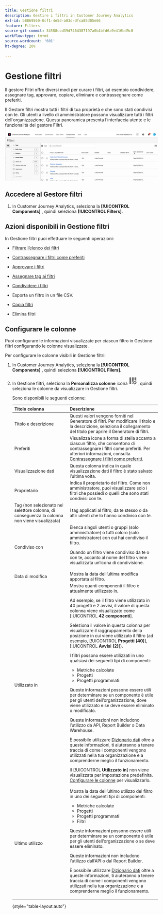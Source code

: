 ```yaml
---
title: Gestione filtri
description: Gestire i filtri in Customer Journey Analytics
exl-id: b8869560-0cf1-4e5d-a03c-dfca85d05e66
feature: Filters
source-git-commit: 34588ccd39d7464387197a0b4bfd6a9e416bd9c0
workflow-type: tm+mt
source-wordcount: '601'
ht-degree: 20%

---
```


# Gestione filtri

Il gestore Filtri offre diversi modi per curare i filtri, ad esempio condividere, assegnare tag, approvare, copiare, eliminare e contrassegnare come preferiti.

Il Gestore filtri mostra tutti i filtri di tua proprietà e che sono stati condivisi con te. Gli utenti a livello di amministratore possono visualizzare tutti i filtri dell’organizzazione. Questa panoramica presenta l’interfaccia utente e le funzionalità del gestore Filtri.

![](assets/filter-manager-ui.png)

## Accedere al Gestore filtri

1. In Customer Journey Analytics, seleziona la **[!UICONTROL Components]** , quindi seleziona **[!UICONTROL Filters]**.

## Azioni disponibili in Gestione filtri

In Gestione filtri puoi effettuare le seguenti operazioni:

* [Filtrare l’elenco dei filtri](/help/components/filters/filters-filter.md)

* [Contrassegnare i filtri come preferiti](/help/components/filters/filters-favorite.md)

* [Approvare i filtri](/help/components/filters/filters-approve.md)

* [Assegnare tag ai filtri](/help/components/filters/filters-tag.md)

* [Condividere i filtri](/help/components/filters/filters-share.md)

* Esporta un filtro in un file CSV.

* [Copia filtri](/help/components/filters/filters-copy.md)

* Elimina filtri

## Configurare le colonne

Puoi configurare le informazioni visualizzate per ciascun filtro in Gestione filtri configurando le colonne visualizzate.

Per configurare le colonne visibili in Gestione filtri:

1. In Customer Journey Analytics, seleziona la **[!UICONTROL Components]** , quindi seleziona **[!UICONTROL Filers]**.

1. In Gestione filtri, seleziona la **Personalizza colonne** icona ![Icona Personalizza colonne](assets/customize-columns-icon.png), quindi seleziona le colonne da visualizzare in Gestione filtri.

   Sono disponibili le seguenti colonne:

   | Titolo colonna | Descrizione |
   |---|---|
   | Titolo e descrizione | Questi valori vengono forniti nel Generatore di filtri. Per modificare il titolo e la descrizione, seleziona il collegamento del titolo per aprire il Generatore di filtri. |
   | Preferiti | Visualizza icone a forma di stella accanto a ciascun filtro, che consentono di contrassegnare i filtri come preferiti. Per ulteriori informazioni, consulta [Contrassegnare i filtri come preferiti](/help/components/filters/filters-favorite.md). |
   | Visualizzazione dati | Questa colonna indica in quale visualizzazione dati il filtro è stato salvato l’ultima volta. |
   | Proprietario | Indica il proprietario del filtro. Come non amministratore, puoi visualizzare solo i filtri che possiedi o quelli che sono stati condivisi con te. |
   | Tag (non selezionato nel selettore colonna, di conseguenza la colonna non viene visualizzata) | I tag applicati al filtro, da te stesso o da altri utenti che lo hanno condiviso con te. |
   | Condiviso con | Elenca singoli utenti o gruppi (solo amministratore) o tutti coloro (solo amministratore) con cui hai condiviso il filtro. <p>Quando un filtro viene condiviso da te o con te, accanto al nome del filtro viene visualizzata un’icona di condivisione.</p> |
   | Data di modifica | Mostra la data dell’ultima modifica apportata al filtro. |
   | Utilizzato in | Mostra quanti componenti il filtro è attualmente utilizzato in. <p>Ad esempio, se il filtro viene utilizzato in 40 progetti e 2 avvisi, il valore di questa colonna viene visualizzato come [!UICONTROL **42 componenti**].</p> <p>Seleziona il valore in questa colonna per visualizzare il raggruppamento della posizione in cui viene utilizzato il filtro (ad esempio, [!UICONTROL **Progetti (40)**], [!UICONTROL **Avvisi (2)**]).</p><p>I filtri possono essere utilizzati in uno qualsiasi dei seguenti tipi di componenti:</p> <ul><li>Metriche calcolate</li><li>Progetti</li><li>Progetti programmati</li></ul><p>Queste informazioni possono essere utili per determinare se un componente è utile per gli utenti dell’organizzazione, dove viene utilizzato e se deve essere eliminato o modificato.</p><p>Queste informazioni non includono l’utilizzo da API, Report Builder o Data Warehouse.</p><p>È possibile utilizzare [Dizionario dati](/help/components/data-dictionary/data-dictionary-overview.md) oltre a queste informazioni, ti aiuteranno a tenere traccia di come i componenti vengono utilizzati nella tua organizzazione e a comprenderne meglio il funzionamento.</p><p>Il [!UICONTROL **Utilizzato in**] non viene visualizzata per impostazione predefinita. [Configurare le colonne](#configure-columns) per visualizzarlo.</p> |
   | Ultimo utilizzo | Mostra la data dell’ultimo utilizzo del filtro in uno dei seguenti tipi di componenti: <ul><li>Metriche calcolate</li><li>Progetti</li><li>Progetti programmati</li><li>Filtri</li></ul> <p>Queste informazioni possono essere utili per determinare se un componente è utile per gli utenti dell’organizzazione o se deve essere eliminato.</p><p>Queste informazioni non includono l’utilizzo dall’API o dal Report Builder.</p><p>È possibile utilizzare [Dizionario dati](/help/components/data-dictionary/data-dictionary-overview.md) oltre a queste informazioni, ti aiuteranno a tenere traccia di come i componenti vengono utilizzati nella tua organizzazione e a comprenderne meglio il funzionamento. |

   {style="table-layout:auto"}

